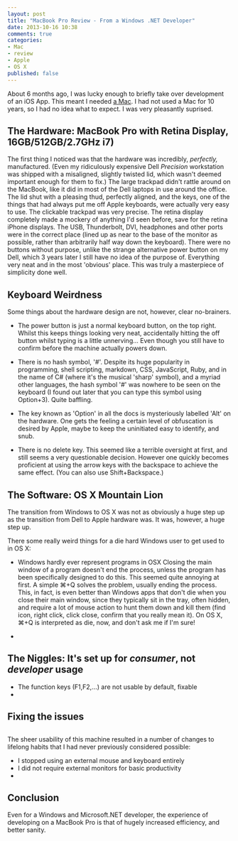 ```yaml
---
layout: post
title: "MacBook Pro Review - From a Windows .NET Developer"
date: 2013-10-16 10:38
comments: true
categories:
- Mac
- review
- Apple
- OS X
published: false
---
```

About 6 months ago, I was lucky enough to briefly take over development of an iOS App. This meant I needed [a Mac](http://www.apple.com/macbook-pro/). I had not used a Mac for 10 years, so I had no idea what to expect. I was very pleasantly suprised.

## The Hardware: MacBook Pro with Retina Display, 16GB/512GB/2.7GHz i7)
The first thing I noticed was that the hardware was incredibly, _perfectly,_ manufactured. (Even my ridiculously expensive Dell _Precision_ workstation was shipped with a misaligned, slightly twisted lid, which wasn't deemed important enough for them to fix.) The large trackpad didn't rattle around on the MacBook, like it did in most of the Dell laptops in use around the office. The lid shut with a pleasing thud, perfectly aligned, and the keys, one of the things that had always put me off Apple keyboards, were actually very easy to use. The clickable trackpad was very precise. The retina display completely made a mockery of anything I'd seen before, save for the retina iPhone displays. The USB, Thunderbolt, DVI, headphones and other ports were in the correct place (lined up as near to the base of the monitor as possible, rather than arbitrarily half way down the keyboard). There were no buttons without purpose, unlike the strange alternative power button on my Dell, which 3 years later I still have no idea of the purpose of. Everything very neat and in the most 'obvious' place. This was truly a masterpiece of simplicity done well.

## Keyboard Weirdness
Some things about the hardware design are not, however, clear no-brainers.

- The power button is just a normal keyboard button, on the top right. Whilst this keeps things looking very neat, accidentally hitting the off button whilst typing is a little unnerving... Even though you still have to confirm before the machine actually powers down.

- There is no hash symbol, '#'. Despite its huge popularity in programming, shell scripting, markdown, CSS, JavaScript, Ruby, and in the name of C# (where it's the musical 'sharp' symbol), and a myriad other languages, the hash symbol '#' was nowhere to be seen on the keyboard (I found out later that you can type this symbol using Option+3). Quite baffling.

- The key known as 'Option' in all the docs is mysteriously labelled 'Alt' on the hardware. One gets the feeling a certain level of obfuscation is desired by Apple, maybe to keep the uninitiated easy to identify, and snub.

- There is no delete key. This seemed like a terrible oversight at first, and still seems a very questionable decision. However one quickly becomes proficient at using the arrow keys with the backspace to achieve the same effect. (You can also use Shift+Backspace.)


## The Software: OS X Mountain Lion
The transition from Windows to OS X was not as obviously a huge step up as the transition from Dell to Apple hardware was. It was, however, a huge step up.

There  some really weird things for a die hard Windows user to get used to in OS X:

- Windows hardly ever represent programs in OSX
Closing the main window of a program doesn't end the process, unless the program has been specifically designed to do this. This seemed quite annoying at first. A simple &#8984;+Q solves the problem, usually ending the process. This, in fact, is even better than Windows apps that don't die when you close their main window, since they typically sit in the tray, often hidden, and require a lot of mouse action to hunt them down and kill them (find icon, right click, click close, confirm that you really mean it). On OS X, &#8984;+Q is interpreted as die, now, and don't ask me if I'm sure!

- 

## The Niggles: It's set up for _consumer_, not _developer_ usage
- The function keys (F1,F2,...) are not usable by default, fixable
- 

## Fixing the issues

## 
The sheer usability of this machine resulted in a number of changes to lifelong habits that I had never previously considered possible:

- I stopped using an external mouse and keyboard entirely
- I did not require external monitors for basic productivity
- 

## Conclusion
Even for a Windows and Microsoft.NET developer, the experience of developing on a MacBook Pro is that of hugely increased efficiency, and better sanity.